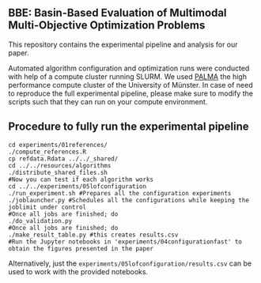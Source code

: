 ## BBE: Basin-Based Evaluation of Multimodal Multi-Objective Optimization Problems

This repository contains the experimental pipeline and analysis for our paper. 

Automated algorithm configuration and optimization runs were conducted with help of a compute cluster running SLURM. 
We used [PALMA](https://confluence.uni-muenster.de/display/HPC/) the high performance compute cluster of the University of Münster.
In case of need to reproduce the full experimental pipeline, please make sure to modify the scripts such that they can run on your compute environment.

## Procedure to fully run the experimental pipeline
```
cd experiments/01references/
./compute_references.R
cp refdata.Rdata ../../_shared/
cd ../../resources/algorithms
./distribute_shared_files.sh
#Now you can test if each algorithm works
cd ../../experiments/05lofconfiguration
./run_experiment.sh #Prepares all the configuration experiments
./joblauncher.py #Schedules all the configurations while keeping the joblimit under control
#Once all jobs are finished; do
./do_validation.py
#Once all jobs are finished; do
./make_result_table.py #this creates results.csv 
#Run the Jupyter notebooks in 'experiments/04configurationfast' to obtain the figures presented in the paper
```

Alternatively, just the `experiments/05lofconfiguration/results.csv` can be used to work with the provided notebooks. 
